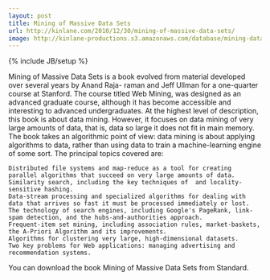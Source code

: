 ```yaml
---
layout: post
title: Mining of Massive Data Sets
url: http://kinlane.com/2010/12/30/mining-of-massive-data-sets/
image: http://kinlane-productions.s3.amazonaws.com/database/mining-data-sets.jpg
---
```

{% include JB/setup %}
Mining of Massive Data Sets is a book evolved from material developed over several years by Anand Raja- raman and Jeff Ullman for a one-quarter course at Stanford. The course titled Web Mining, was designed as an advanced graduate course, although it has become accessible and interesting to advanced undergraduates.
At the highest level of description, this book is about data mining. However, it focuses on data mining of very large amounts of data, that is, data so large it does not fit in main memory.
The book takes an algorithmic point of view: data mining is about applying algorithms to data, rather than using data to train a machine-learning engine of some sort. The principal topics covered are:

	Distributed file systems and map-reduce as a tool for creating parallel algorithms that succeed on very large amounts of data.
	Similarity search, including the key techniques of  and locality- sensitive hashing.
	Data-stream processing and specialized algorithms for dealing with data that arrives so fast it must be processed immediately or lost.
	The technology of search engines, including Google's PageRank, link-spam detection, and the hubs-and-authorities approach.
	Frequent-item set mining, including association rules, market-baskets, the A-Priori Algorithm and its improvements.
	Algorithms for clustering very large, high-dimensional datasets.
	Two key problems for Web applications: managing advertising and recommendation systems.

You can download the book Mining of Massive Data Sets from Standard.